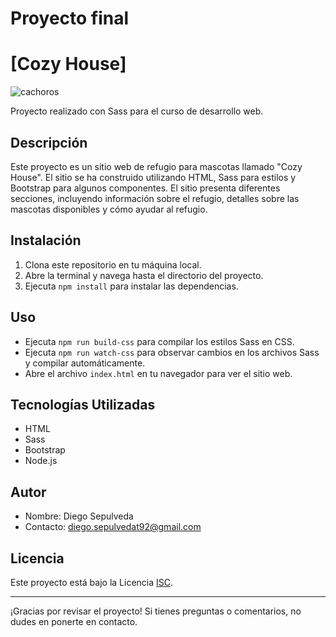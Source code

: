 # Proyecto final 

# [Cozy House]
![cachoros](https://github.com/darsito92/pre-entrega-dos/assets/125772013/5bace300-b5ef-40ed-9e43-fa2fd4c8c82e)

Proyecto realizado con Sass para el curso de desarrollo web.

## Descripción

Este proyecto es un sitio web de refugio para mascotas llamado "Cozy House". El sitio se ha construido utilizando HTML, Sass para estilos y Bootstrap para algunos componentes. El sitio presenta diferentes secciones, incluyendo información sobre el refugio, detalles sobre las mascotas disponibles y cómo ayudar al refugio.

## Instalación

1. Clona este repositorio en tu máquina local.
2. Abre la terminal y navega hasta el directorio del proyecto.
3. Ejecuta `npm install` para instalar las dependencias.

## Uso

- Ejecuta `npm run build-css` para compilar los estilos Sass en CSS.
- Ejecuta `npm run watch-css` para observar cambios en los archivos Sass y compilar automáticamente.
- Abre el archivo `index.html` en tu navegador para ver el sitio web.

## Tecnologías Utilizadas

- HTML
- Sass
- Bootstrap
- Node.js 

## Autor

- Nombre: Diego Sepulveda
- Contacto: diego.sepulvedat92@gmail.com

## Licencia

Este proyecto está bajo la Licencia [ISC](LICENSE).

---

¡Gracias por revisar el proyecto! Si tienes preguntas o comentarios, no dudes en ponerte en contacto.

